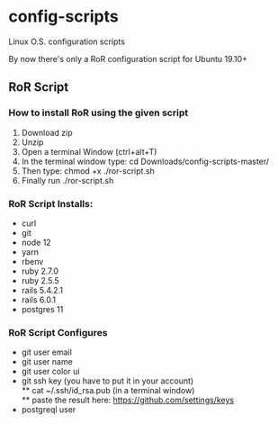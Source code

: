 # config-scripts
Linux O.S. configuration scripts

By now there's only a RoR configuration script for Ubuntu 19.10+ <br/>

## RoR Script

### How to install RoR using the given script
1. Download zip
2. Unzip
3. Open a terminal Window (ctrl+alt+T)
4. In the terminal window type: cd Downloads/config-scripts-master/
5. Then type: chmod +x ./ror-script.sh
6. Finally run ./ror-script.sh

### RoR Script Installs:
* curl
* git
* node 12
* yarn
* rbenv
* ruby 2.7.0
* ruby 2.5.5
* rails 5.4.2.1
* rails 6.0.1
* postgres 11

### RoR Script Configures
* git user email
* git user name
* git user color ui
* git ssh key (you have to put it in your account) <br/>
  ** cat ~/.ssh/id_rsa.pub (in a terminal window) <br/>
  ** paste the result here: https://github.com/settings/keys <br/>
* postgreql user
